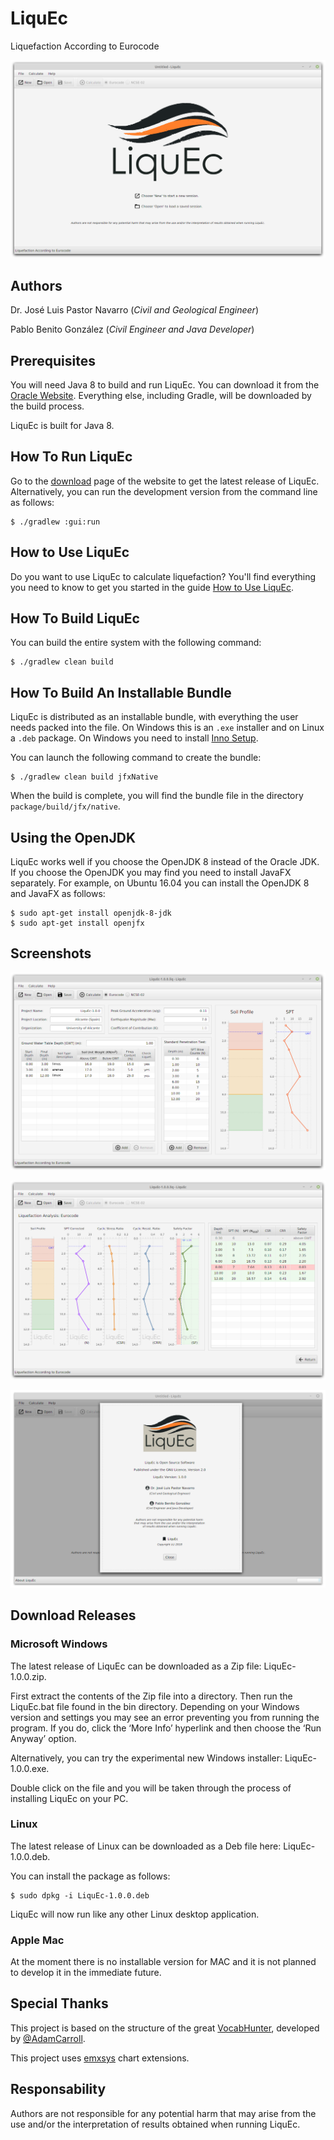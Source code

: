 # LiquEc

Liquefaction According to Eurocode

[![LiquEc](assets/liquec-start-view.png)](https://github.com/LiquEc)

## Authors

Dr. José Luis Pastor Navarro (_Civil and Geological Engineer_)

Pablo Benito González (_Civil Engineer and Java Developer_)

## Prerequisites

You will need Java 8 to build and run LiquEc.  You can download it from the [Oracle Website](http://www.oracle.com/technetwork/java/javase/downloads/index.html).  Everything else, including Gradle, will be downloaded by the build process.

LiquEc is built for Java 8. 

## How To Run LiquEc

Go to the [download](https://personal.ua.es/es/joseluis-pastor/liquec.html) page of the website to get the latest release of LiquEc.  Alternatively, you can run the development version from the command line as follows:
~~~
$ ./gradlew :gui:run
~~~

## How to Use LiquEc

Do you want to use LiquEc to calculate liquefaction?  You'll find everything you need to know to get you started in the guide [How to Use LiquEc](https://personal.ua.es/es/joseluis-pastor/liquec.html).

## How To Build LiquEc

You can build the entire system with the following command:
~~~
$ ./gradlew clean build
~~~

## How To Build An Installable Bundle

LiquEc is distributed as an installable bundle, with everything the user needs packed into the file.  On Windows this is an `.exe` installer and on Linux a `.deb` package.  On Windows you need to install [Inno Setup](http://www.jrsoftware.org/isdl.php).

You can launch the following command to create the bundle:
~~~
$ ./gradlew clean build jfxNative
~~~

When the build is complete, you will find the bundle file in the directory `package/build/jfx/native`.

## Using the OpenJDK

LiquEc works well if you choose the OpenJDK 8 instead of the Oracle JDK.  If you choose the OpenJDK you may find you need to install JavaFX separately.  For example, on Ubuntu 16.04 you can install the OpenJDK 8 and JavaFX as follows:
~~~
$ sudo apt-get install openjdk-8-jdk
$ sudo apt-get install openjfx
~~~

## Screenshots

[![LiquEc](assets/liquec-main-view.png)](https://github.com/LiquEc)

[![LiquEc](assets/liquec-result-view.png)](https://github.com/LiquEc)

[![LiquEc](assets/liquec-about-view.png)](https://github.com/LiquEc)

## Download Releases

### Microsoft Windows

The latest release of LiquEc can be downloaded as a Zip file: LiquEc-1.0.0.zip.

First extract the contents of the Zip file into a directory. Then run the LiquEc.bat file found in the bin directory. Depending on your Windows version and settings you may see an error preventing you from running the program. If you do, click the ‘More Info’ hyperlink and then choose the ‘Run Anyway’ option.

Alternatively, you can try the experimental new Windows installer: LiquEc-1.0.0.exe.

Double click on the file and you will be taken through the process of installing LiquEc on your PC.

### Linux

The latest release of Linux can be downloaded as a Deb file here: LiquEc-1.0.0.deb.

You can install the package as follows:

~~~
$ sudo dpkg -i LiquEc-1.0.0.deb
~~~

LiquEc will now run like any other Linux desktop application.

### Apple Mac

At the moment there is no installable version for MAC and it is not planned to develop it in the immediate future.

## Special Thanks

This project is based on the structure of the great [VocabHunter](https://github.com/VocabHunter/VocabHunter), developed by [@AdamCarroll](https://github.com/AdamCarroll).

This project uses [emxsys](https://bitbucket.org/emxsys/javafx-chart-extensions/wiki/Home) chart extensions.

## Responsability
Authors are not responsible for any potential harm that may arise from the use and/or the interpretation of results obtained when running LiquEc.
